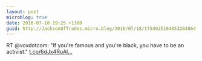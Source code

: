```yaml
---
layout: post
microblog: true
date: 2016-07-18 19:25 +1300
guid: http://JacksonOfTrades.micro.blog/2016/07/18/t754925164853284864.html
---
```

RT @voxdotcom: "If you're famous and you're black, you have to be an activist." [t.co/6dJx4RuAl...](https://t.co/6dJx4RuAlZ)
